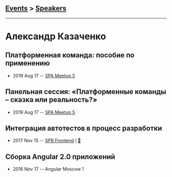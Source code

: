 ## [Events](../README.md) > [Speakers](../speakers.md)
---

# Александр Казаченко

## Платформенная команда: пособие по применению
- 2019 Aug 17 -- [SPA Meetup 5](https://www.youtube.com/watch?v=Y61bQAfgW70)    
## Панельная сессия: «Платформенные команды – сказка или реальность?»
- 2019 Aug 17 -- [SPA Meetup 5](https://www.youtube.com/watch?v=mEpwFo4R43w)    
## Интеграция автотестов в процесс разработки
- 2017 Nov 15 -- [SPB Frontend](https://www.youtube.com/watch?v=zeXNOPZas7Y)  | [:notebook:](https://goo.gl/efbY7z)  
## Сборка Angular 2.0 приложений
- 2016 Nov 17 -- Angular Moscow 1    
